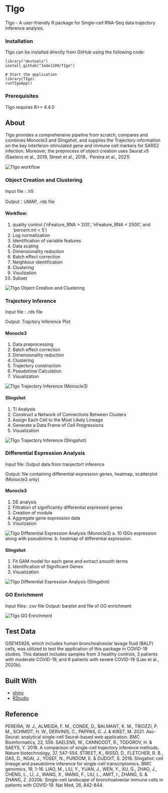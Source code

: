 # TIgo
TIgo - A user-friendly R package for Single-cell RNA-Seq data trajectory inference analysis.

### Installation

TIgo can be installed directly from GitHub using the following code:

```
library("devtools")
install_github("Jade1109/TIgo")

# Start the application
library(TIgo)
runTIgoApp()
```
### Prerequisites

TIgo requires R>= 4.4.0

## About
TIgo provides a comprehensive pipeline from scratch, compares and combines Monocle3 and Slingshot, and supplies the Trajectory information on the key interferon-stimulated gene and immune cell markers for SARS2 infection. Moreover, the preprocess of object creation uses Seurat.v5 (Saelens et al., 2019, Street et al., 2018，Pereira et al., 2021)

![TIgo workflow](/figures/workflow.png)

### Object Creation and Clustering

Input file : .h5

Output：UMAP, .rds file

#### Workflow: 
1. quality control (‘nFeature_RNA > 200’, ‘nFeature_RNA < 2500’, and ‘percent.mt < 5’)
2. Log normalization
3. Identification of variable features
4. Data scaling
5. Dimensionality reduction
6. Batch effect correction
7. Neighbour identification
8. Clustering
9. Visulization
10. Subset

![TIgo Object Creation and Clustering](/figures/OC.png)

### Trajectory Inference

Input file : .rds file

Output: Trajctory Inference Plot

#### Monocle3

1. Data preprocessing
2. Batch effect correction
3. Dimensionality reduction
4. Clustering
5. Trajectory construction
6. Pseudotime Calculation
7. Visualization
   
![TIgo Trajectory Inference (Monocle3)](/figures/TIM.png)

#### Slingshot

1. TI Analysis
2. Construct a Network of Connections Between Clusters
3. Assign Each Cell to the Most Likely Lineage
4. Generate a Data Frame of Cell Progressions
5. Visualization

![TIgo Trajectory Inference (Slingshot)](/figures/TIS.png)

### Differential Expression Analysis

Input file: Output data from tranjectort inference

Output: file containing differential expression genes, heatmap, scatterplot (Monocle3 only)

#### Monocle3
1. DE analysis
2. Filtration of significantly differential expressed genes
3. Creation of module
4. Aggregate gene expression data
5. Visulization

![TIgo Differential Expression Analysis (Monocle3) a. 10 ISGs expression along with pseudotime. b. heatmap of differential expression.
](/figures/DEM.png)

#### Slingshot

1. Fit GAM model for each gene and extract smooth terms
2. Identification of Significant Genes 
3. Visualization

![TIgo Differential Expression Analysis (Slingshot)](/figures/DES.png)

### GO Enrichment

Input files: .csv file
Output: barplot and file of GO enrichment

![TIgo GO Enrichment](/figures/GO.png)

## Test Data
GSE145926, which includes human bronchoalveolar lavage fluid (BALF) cells, was utilized to test the application of this package in COVID-19 studies. This dataset includes samples from 3 healthy controls, 3 patients with moderate COVID-19, and 6 patients with severe COVID-19 (Liao et al., 2020b).


## Built With

* [shiny](https://shiny.rstudio.com/)
* [RStudio](https://www.rstudio.com/)


## Reference
PEREIRA, W. J., ALMEIDA, F. M., CONDE, D., BALMANT, K. M., TRIOZZI, P. M., SCHMIDT, H. W., DERVINIS, C., PAPPAS, G. J. & KIRST, M. 2021. Asc-Seurat: analytical single-cell Seurat-based web application. BMC Bioinformatics, 22, 556.
SAELENS, W., CANNOODT, R., TODOROV, H. & SAEYS, Y. 2019. A comparison of single-cell trajectory inference methods. Nature biotechnology, 37, 547-554.
STREET, K., RISSO, D., FLETCHER, R. B., DAS, D., NGAI, J., YOSEF, N., PURDOM, E. & DUDOIT, S. 2018. Slingshot: cell lineage and pseudotime inference for single-cell transcriptomics. BMC genomics, 19, 1-16.
LIAO, M., LIU, Y., YUAN, J., WEN, Y., XU, G., ZHAO, J., CHENG, L., LI, J., WANG, X., WANG, F., LIU, L., AMIT, I., ZHANG, S. & ZHANG, Z. 2020b. Single-cell landscape of bronchoalveolar immune cells in patients with COVID-19. Nat Med, 26, 842-844.












